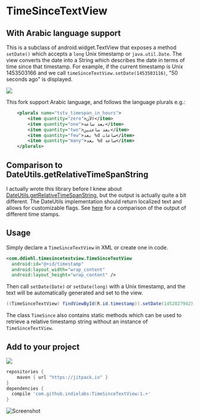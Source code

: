 # TimeSinceTextView
## With Arabic language support

This is a subclass of android.widget.TextView that exposes a method `setDate()` which accepts a `long` Unix timestamp or `java.util.Date`. The view converts the date into a String which describes the date in terms of time since that timestamp. For example, if the current timestamp is Unix 1453503166 and we call `timeSinceTextView.setDate(1453503116)`, "50 seconds ago" is displayed.


[![](https://jitpack.io/v/indielabs/TimeSinceTextView.svg)](https://jitpack.io/#indielabs/TimeSinceTextView)

This fork support Arabic language, and follows the language plurals e.g.:

```xml
    <plurals name="tstv_timespan_in_hours">
        <item quantity="zero">الآن</item>
        <item quantity="one">بعد ساعة</item>
        <item quantity="two">بعد ساعتين</item>
        <item quantity="few">بعد %d ساعات</item>
        <item quantity="many">بعد %d ساعة</item>
    </plurals>
```

## Comparison to DateUtils.getRelativeTimeSpanString

I actually wrote this library before I knew about [DateUtils.getRelativeTimeSpanString](http://developer.android.com/reference/android/text/format/DateUtils.html#getRelativeDateTimeString), but the output is actually quite a bit different. The DateUtils implementation should return localized text and allows for customizable flags. See [here](Comparison.md) for a comparison of the output of different time stamps.

## Usage

Simply declare a `TimeSinceTextView` in XML or create one in code.

```xml
<com.ddiehl.timesincetextview.TimeSinceTextView
  android:id="@+id/timestamp"
  android:layout_width="wrap_content"
  android:layout_height="wrap_content" />
```

Then call `setDate(Date)` or `setDate(long)` with a Unix timestamp, and the text will be automatically generated and set to the view.

```java
((TimeSinceTextView) findViewById(R.id.timestamp)).setDate(1452827942);
```



The class `TimeSince` also contains static methods which can be used to retrieve a relative timestamp string without an instance of `TimeSinceTextView`.

## Add to your project

[![](https://jitpack.io/v/indielabs/TimeSinceTextView.svg)](https://jitpack.io/#indielabs/TimeSinceTextView)

```gradle
repositories {
    maven { url "https://jitpack.io" }
}
dependencies {
  compile 'com.github.indielabs:TimeSinceTextView:1.+'
}
```

![Screenshot](/screenshots/1453502946.png)

